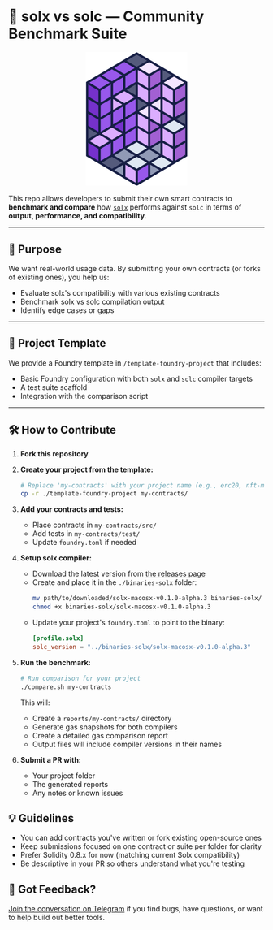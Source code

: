 # 🧪 solx vs solc — Community Benchmark Suite

<p align="center">
  <img src="./solx-logo.png" width="200" alt="Solx vs Solc">
</p>

This repo allows developers to submit their own smart contracts to **benchmark and compare** how [`solx`](https://github.com/matter-labs/solx) performs against `solc` in terms of **output, performance, and compatibility**.

---

## 🚀 Purpose

We want real-world usage data. By submitting your own contracts (or forks of existing ones), you help us:

- Evaluate solx's compatibility with various existing contracts
- Benchmark solx vs solc compilation output
- Identify edge cases or gaps

---

## 🧰 Project Template

We provide a Foundry template in `/template-foundry-project` that includes:

- Basic Foundry configuration with both `solx` and `solc` compiler targets
- A test suite scaffold
- Integration with the comparison script

---

## 🛠 How to Contribute

1. **Fork this repository**

2. **Create your project from the template:**
   ```bash
   # Replace 'my-contracts' with your project name (e.g., erc20, nft-marketplace, etc.)
   cp -r ./template-foundry-project my-contracts/
   ```

3. **Add your contracts and tests:**
   - Place contracts in `my-contracts/src/`
   - Add tests in `my-contracts/test/`
   - Update `foundry.toml` if needed

4. **Setup solx compiler:**
   - Download the latest version from [the releases page](https://github.com/matter-labs/solx/releases)
   - Create and place it in the `./binaries-solx` folder:
     ```bash
     mv path/to/downloaded/solx-macosx-v0.1.0-alpha.3 binaries-solx/
     chmod +x binaries-solx/solx-macosx-v0.1.0-alpha.3
     ```
   - Update your project's `foundry.toml` to point to the binary:
     ```toml
     [profile.solx]
     solc_version = "../binaries-solx/solx-macosx-v0.1.0-alpha.3"
     ```

5. **Run the benchmark:**
   ```bash
   # Run comparison for your project
   ./compare.sh my-contracts
   ```

   This will:
   - Create a `reports/my-contracts/` directory
   - Generate gas snapshots for both compilers
   - Create a detailed gas comparison report
   - Output files will include compiler versions in their names

6. **Submit a PR with:**
   - Your project folder
   - The generated reports
   - Any notes or known issues

## 💡 Guidelines

- You can add contracts you've written or fork existing open-source ones
- Keep submissions focused on one contract or suite per folder for clarity
- Prefer Solidity 0.8.x for now (matching current Solx compatibility)
- Be descriptive in your PR so others understand what you're testing

## 📢 Got Feedback?

[Join the conversation on Telegram](https://t.me/+75Mv1Nh6SKEzNTAy) if you find bugs, have questions, or want to help build out better tools.
